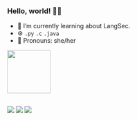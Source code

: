### Hello, world! 👋🏻

- 🔐 I’m currently learning about LangSec.
- ⚙️ `.py` `.c` `.java` 
- 👾 Pronouns: she/her 

<div><img src="https://media.giphy.com/media/v1.Y2lkPTc5MGI3NjExMGE0NWMzb3VkcTIzOGZyM3hyejZ0NXM3NjB2d2FnNDc5bXRuYXFpbyZlcD12MV9pbnRlcm5hbF9naWZfYnlfaWQmY3Q9cw/xThtayhFCUiob1hFG8/giphy.gif" width="100"></div>

##

<div> 
  <a href = "mailto:eduardamichaelle@id.uff.com"><img src="https://img.shields.io/badge/-Gmail-%23333?style=for-the-badge&logo=gmail&logoColor=white" target="_blank"></a>
  <a href="https://www.instagram.com/eduardamichaelle/" target="_blank"><img src="https://img.shields.io/badge/-Instagram-%23E4405F?style=for-the-badge&logo=instagram&logoColor=white" target="_blank"></a>
  <a href="https://www.linkedin.com/in/eduarda-michaelle-645a331b3/" target="_blank"><img src="https://img.shields.io/badge/-LinkedIn-%230077B5?style=for-the-badge&logo=linkedin&logoColor=white" target="_blank"></a>


